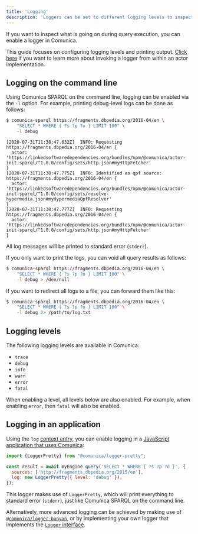 ```yaml
---
title: 'Logging'
description: 'Loggers can be set to different logging levels to inspect what Comunica is doing behind the scenes.'
---
```


If you want to inspect what is going on during query execution,
you can enable a logger in Comunica.

<div class="note">
This guide focuses on configuring logging levels and printing output.
<a href="/docs/modify/advanced/logging/">Click here</a> if you want to learn more about invoking a logger from within an actor implementation.
</div>

## Logging on the command line

Using Comunica SPARQL on the command line, logging can be enabled via the `-l` option.
For example, printing debug-level logs can be done as follows:
```bash
$ comunica-sparql https://fragments.dbpedia.org/2016-04/en \
    "SELECT * WHERE { ?s ?p ?o } LIMIT 100" \
    -l debug
```
```text
[2020-07-31T11:38:47.632Z]  INFO: Requesting https://fragments.dbpedia.org/2016-04/en {
  actor: 'https://linkedsoftwaredependencies.org/bundles/npm/@comunica/actor-init-sparql/^1.0.0/config/sets/http.json#myHttpFetcher'
}
[2020-07-31T11:38:47.775Z]  INFO: Identified as qpf source: https://fragments.dbpedia.org/2016-04/en {
  actor: 'https://linkedsoftwaredependencies.org/bundles/npm/@comunica/actor-init-sparql/^1.0.0/config/sets/resolve-hypermedia.json#myHypermediaQpfResolver'
}
[2020-07-31T11:38:47.777Z]  INFO: Requesting https://fragments.dbpedia.org/2016-04/en {
  actor: 'https://linkedsoftwaredependencies.org/bundles/npm/@comunica/actor-init-sparql/^1.0.0/config/sets/http.json#myHttpFetcher'
}
```

All log messages will be printed to standard error (`stderr`).

If you only want to print the logs, you can void all query results as follows:
```bash
$ comunica-sparql https://fragments.dbpedia.org/2016-04/en \
    "SELECT * WHERE { ?s ?p ?o } LIMIT 100" \
    -l debug > /dev/null
```

If you want to redirect all logs to a file, you can forward them like this:
```bash
$ comunica-sparql https://fragments.dbpedia.org/2016-04/en \
    "SELECT * WHERE { ?s ?p ?o } LIMIT 100" \
    -l debug 2> /path/to/log.txt
```

## Logging levels

The following logging levels are available in Comunica:

* `trace`
* `debug`
* `info`
* `warn`
* `error`
* `fatal`

<div class="note">
When enabling a level, all levels below are also enabled.
For example, when enabling <code>error</code>, then <code>fatal</code> will also be enabled.
</div>

## Logging in an application

Using the `log` [context entry](/docs/query/advanced/context/), you can enable logging in a [JavaScript application that uses Comunica](/docs/query/getting_started/query_app/):
```javascript
import {LoggerPretty} from "@comunica/logger-pretty";

const result = await myEngine.query('SELECT * WHERE { ?s ?p ?o }', {
  sources: ['http://fragments.dbpedia.org/2015/en'],
  log: new LoggerPretty({ level: 'debug' }),
});
```

This logger makes use of `LoggerPretty`, which will print everything to standard error (`stderr`),
just like Comunica SPARQL on the command line.

Alternatively, more advanced logging can be achieved by making use of [`@comunica/logger-bunyan`](https://github.com/comunica/comunica/tree/master/packages/logger-bunyan/),
or by implementing your own logger that implements the [`Logger` interface](https://github.com/comunica/comunica/blob/master/packages/core/lib/Logger.ts).

